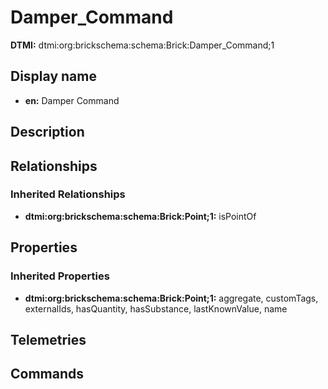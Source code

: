 # Damper_Command
**DTMI:** dtmi:org:brickschema:schema:Brick:Damper_Command;1
## Display name
- **en:** Damper Command
## Description
## Relationships
### Inherited Relationships
* **dtmi:org:brickschema:schema:Brick:Point;1:** isPointOf
## Properties
### Inherited Properties
* **dtmi:org:brickschema:schema:Brick:Point;1:** aggregate, customTags, externalIds, hasQuantity, hasSubstance, lastKnownValue, name
## Telemetries
## Commands
